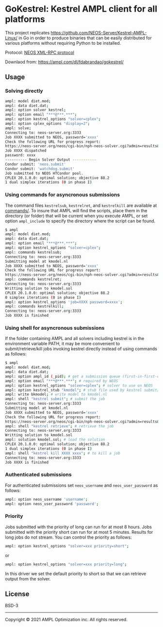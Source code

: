 # GoKestrel: Kestrel AMPL client for all platforms

This project replicates https://github.com/NEOS-Server/Kestrel-AMPL-Linux/ in Go in order to produce binaries that can be easily distributed for various platforms without requiring Python to be installed.

Protocol: [NEOS XML-RPC protocol](https://neos-server.org/neos/xml-rpc.html)

Downlaod from: https://ampl.com/dl/fdabrandao/gokestrel/

## Usage

### Solving directly

```bash
ampl: model diet.mod;
ampl: data diet.dat;
ampl: option solver kestrel;
ampl: option email "***@***.***";
ampl: option kestrel_options "solver=cplex";
ampl: option cplex_options "display=2";
ampl: solve;
Connecting to: neos-server.org:3333
Job XXXX submitted to NEOS, password='xxxx'
Check the following URL for progress report:
https://neos-server.org/neos/cgi-bin/nph-neos-solver.cgi?admin=results&jobnumber=XXXX&pass=xxxx
Job XXXX dispatched
password: xxxx
---------- Begin Solver Output -----------
Condor submit: 'neos.submit'
Condor submit: 'watchdog.submit'
Job submitted to NEOS HTCondor pool.
CPLEX 20.1.0.0: optimal solution; objective 88.2
1 dual simplex iterations (0 in phase I)
```

### Using commands for asyncronous submissions

The command files `kestrelsub`, `kestrelret`, and `kestrelkill` are available at [commands/](commands/). To insure that AMPL will find the scripts, place them in the directory (or folder) that will be current when you execute AMPL, or set option `ampl_include` to specify the directory where the script can be found.

```bash
$ ampl
ampl: model diet.mod;
ampl: data diet.dat;
ampl: option email "***@***.***";
ampl: option kestrel_options "solver=cplex";
ampl: commands kestrelsub;
Connecting to: neos-server.org:3333
Submitting model at kmodel.nl
Job XXXX submitted to NEOS, password='xxxx'
Check the following URL for progress report:
https://neos-server.org/neos/cgi-bin/nph-neos-solver.cgi?admin=results&jobnumber=XXXX&pass=xxxx
ampl: commands kestrelret;
Connecting to: neos-server.org:3333
Writting solution to kmodel.sol
CPLEX 20.1.0.0: optimal solution; objective 88.2
0 simplex iterations (0 in phase I)
ampl: option kestrel_options 'job=XXXX password=xxxx';
ampl: commands kestrelkill;
Connecting to: neos-server.org:3333
Job XXXX is finished
```

### Using shell for asyncronous submissions

If the folder containing AMPL and all solvers including kestrel is in the environment variable PATH,
it may be more convenient to submit/retrieve/kill jobs invoking kestrel directly instead of using commands as follows:

```bash
$ ampl
ampl: model diet.mod;
ampl: data diet.dat;
ampl: option ampl_id (_pid); # get a submission queue (first-in-first-out) for this AMPL session
ampl: option email "***@***.***"; # required by NEOS
ampl: option kestrel_options "solver=cplex"; # solver to use on NEOS
ampl: option kestrel_stub "kmodel"; # stub file used by kestrel submit/retrieve
ampl: write bkmodel; # write model to kmodel.nl
ampl: shell "kestrel submit"; # submit the job
Connecting to: neos-server.org:3333
Submitting model at kmodel.nl
Job XXXX submitted to NEOS, password='xxxx'
Check the following URL for progress report:
https://neos-server.org/neos/cgi-bin/nph-neos-solver.cgi?admin=results&jobnumber=XXXX&pass=xxxx
ampl: shell "kestrel retrieve"; # retrieve the job
Connecting to: neos-server.org:3333
Writting solution to kmodel.sol
ampl: solution kmodel.sol; # load the solution
CPLEX 20.1.0.0: optimal solution; objective 88.2
1 dual simplex iterations (0 in phase I)
ampl: shell "kestrel kill XXXX xxxx"; # to kill a job
Connecting to: neos-server.org:3333
Job XXXX is finished
```

### Authenticated submissions

For authenticated submissions set `neos_username` and `neos_user_password` as follows:
```bash
ampl: option neos_username 'username';
ampl: option neos_user_password 'password';
```

### Priority

Jobs submitted with the priority of long can run for at most 8 hours. Jobs submitted with the priority short can run for at most 5 minutes. Results for long jobs do not stream. You can control the priority as follows:
```bash
ampl: option kestrel_options "solver=xxx priority=short";
```
or
```bash
ampl: option kestrel_options "solver=xxx priority=long";
```
In this driver we set the default priority to short so that we can retrieve output from the solver.

## License

BSD-3

***
Copyright © 2021 AMPL Optimization inc. All rights reserved.
